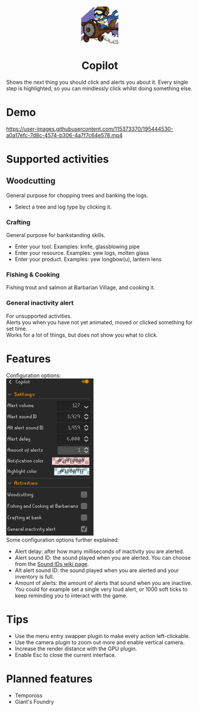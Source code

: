 <p align="center">
<img src="img/logo.png"><br>
<h1 align="center">Copilot</h1>
</p>

Shows the next thing you should click and alerts you about it.
Every single step is highlighted, so you can mindlessly click whilst doing something else.

# Demo
https://user-images.githubusercontent.com/115373370/195444530-a0a17efc-7d8c-4574-b306-4a7f7c64e578.mp4

# Supported activities
## Woodcutting
General purpose for chopping trees and banking the logs.  
* Select a tree and log type by clicking it.

### Crafting
General purpose for bankstanding skills.  
* Enter your tool. Examples: knife, glassblowing pipe
* Enter your resource. Examples: yew logs, molten glass
* Enter your product. Examples: yew longbow(u), lantern lens

### Fishing & Cooking
Fishing trout and salmon at Barbarian Village, and cooking it.

### General inactivity alert
For unsupported activities.  
Alerts you when you have not yet animated, moved or clicked something for set time.  
Works for a lot of things, but does not show you what to click.

# Features
Configuration options:  
![Settings configuration](/img/settings.png "Copilot configuration options.")  
Some configuration options further explained:
* Alert delay: after how many milliseconds of inactivity you are alerted.
* Alert sound ID: the sound played when you are alerted. 
You can choose from the [Sound IDs wiki page](https://oldschool.runescape.wiki/w/List_of_in-game_sound_IDs).
* Alt alert sound ID: the sound played when you are alerted and your inventory is full.
* Amount of alerts: the amount of alerts that sound when you are inactive.
You could for example set a single very loud alert, or 1000 soft ticks to keep reminding you to interact with the game.

# Tips
* Use the menu entry swapper plugin to make every action left-clickable.
* Use the camera plugin to zoom out more and enable vertical camera.
* Increase the render distance with the GPU plugin.
* Enable Esc to close the current interface.

# Planned features
* Tempoross
* Giant's Foundry
